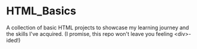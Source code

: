 # HTML_Basics
A collection of basic HTML projects to showcase my learning journey and the skills I've acquired. (I promise, this repo won't leave you feeling &lt;div>-ided!)
